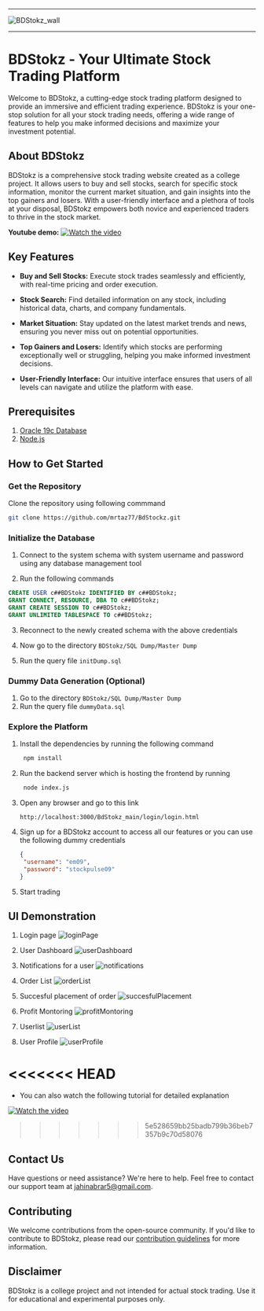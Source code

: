 ___
![BDStokz_wall](someAssets/remove_bg.png)
___


# BDStokz - Your Ultimate Stock Trading Platform

Welcome to BDStokz, a cutting-edge stock trading platform designed to provide an immersive and efficient trading experience. BDStokz is your one-stop solution for all your stock trading needs, offering a wide range of features to help you make informed decisions and maximize your investment potential.


## About BDStokz

BDStokz is a comprehensive stock trading website created as a college project. It allows users to buy and sell stocks, search for specific stock information, monitor the current market situation, and gain insights into the top gainers and losers. With a user-friendly interface and a plethora of tools at your disposal, BDStokz empowers both novice and experienced traders to thrive in the stock market.


**Youtube demo:**
[![Watch the video](https://img.youtube.com/vi/bnvE-kUc1pE/hqdefault.jpg)](https://www.youtube.com/watch?v=bnvE-kUc1pE)


## Key Features

- **Buy and Sell Stocks:** Execute stock trades seamlessly and efficiently, with real-time pricing and order execution.

- **Stock Search:** Find detailed information on any stock, including historical data, charts, and company fundamentals.

- **Market Situation:** Stay updated on the latest market trends and news, ensuring you never miss out on potential opportunities.

- **Top Gainers and Losers:** Identify which stocks are performing exceptionally well or struggling, helping you make informed investment decisions.

- **User-Friendly Interface:** Our intuitive interface ensures that users of all levels can navigate and utilize the platform with ease.
  


## Prerequisites


1. [Oracle 19c Database](https://www.oracle.com/database/)
2. [Node.js](https://nodejs.org)


## How to Get Started

### Get the Repository ###

Clone the repository using following commmand

```bash
git clone https://github.com/mrtaz77/BdStockz.git
```

 ### Initialize the Database ###

1. Connect to the system schema with system username and password using any database management tool

2. Run the following commands
```sql
CREATE USER c##BDStokz IDENTIFIED BY c##BDStokz;    
GRANT CONNECT, RESOURCE, DBA TO c##BDStokz;    
GRANT CREATE SESSION TO c##BDStokz;    
GRANT UNLIMITED TABLESPACE TO c##BDStokz;    
```
3. Reconnect to the newly created schema with the above credentials

4. Now go to the directory
   ```BDStokz/SQL Dump/Master Dump```
5. Run the query file ``` initDump.sql ```

### Dummy Data Generation (Optional) ###

1. Go to the directory ```BDStokz/SQL Dump/Master Dump```
2. Run the query file ``` dummyData.sql ```

### Explore the Platform ###


1. Install the dependencies by running the following command
   
   ```bash
    npm install
   ```

2. Run the backend server which is hosting the frontend by running

   ```bash
    node index.js
   ```

3. Open any browser and go to this link 
   ```
   http://localhost:3000/BdStokz_main/login/login.html
   ```

4. Sign up for a BDStokz account to access all our features or you can use the following dummy credentials
   
   ```JSON
   {
    "username": "em09",
    "password": "stockpulse09"
   }
   ```

5. Start trading


## UI Demonstration
1. Login page
   ![loginPage](someAssets/login_final.png)

2. User Dashboard
   ![userDashboard](someAssets/dasboard.png)

3. Notifications for a user
   ![notifications](someAssets/notification.png)

4. Order List
   ![orderList](someAssets/orderList.png)

5. Succesful placement of order
   ![succesfulPlacement](someAssets/successfulOrder.png)

6. Profit Montoring
   ![profitMontoring](someAssets/profitList.png)

7. Userlist
   ![userList](someAssets/userList.png)

8. User Profile
   ![userProfile](someAssets/userProfile.png)

<<<<<<< HEAD
=======
  
  * You can also watch the following tutorial for detailed explanation 
  
   [![Watch the video](https://img.youtube.com/vi/fMdfDnGX9S8/hqdefault.jpg)](https://www.youtube.com/watch?v=fMdfDnGX9S8)
>>>>>>> 5e528659bb25badb799b36beb7357b9c70d58076


## Contact Us

Have questions or need assistance? We're here to help. Feel free to contact our support team at [jahinabrar5@gmail.com](mailto:jahinabrar5@gmail.com).

## Contributing

We welcome contributions from the open-source community. If you'd like to contribute to BDStokz, please read our [contribution guidelines](CONTRIBUTING.md) for more information.


## Disclaimer

BDStokz is a college project and not intended for actual stock trading. Use it for educational and experimental purposes only.
